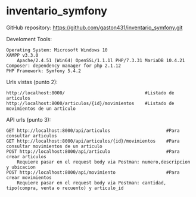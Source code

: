 # inventario_symfony

GitHub repository: https://github.com/gaston431/inventario_symfony.git

Develoment Tools:

	Operating System: Microsoft Windows 10
	XAMPP v3.3.0
		Apache/2.4.51 (Win64) OpenSSL/1.1.1l PHP/7.3.31 MariaDB 10.4.21
	Composer: dependency manager for php 2.1.12 
	PHP Framework: Symfony 5.4.2	

Urls vistas (punto 2):

	http://localhost:8000/								#Listado de articulos
	http://localhost:8000/articulos/{id}/movimientos	#Listado de movimientos de un articulo

API urls (punto 3): 	

	GET http://localhost:8000/api/articulos  					#Para consultar articulos  	
	GET http://localhost:8000/api/articulos/{id}/movimientos  	#Para consultar movimientos de un articulo	
	POST http://localhost:8000/api/articulo  					#Para crear articulos		
		Requiere pasar en el request body via Postman: numero,descripcion y ubicacion
	POST http://localhost:8000/api/movimiento  					#Para crear movimientos
		Requiere pasar en el request body via Postman: cantidad, tipo(compra, venta o recuento) y articulo_id